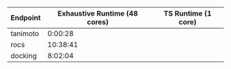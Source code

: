 Endpoint| Exhaustive Runtime (48 cores) | TS Runtime (1 core)|
--------| -----------------------------|---------------------|
|tanimoto| 0:00:28||
|rocs |10:38:41||
|docking|8:02:04||
